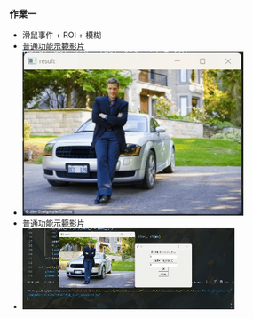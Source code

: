 ### 作業一
 - 滑鼠事件 + ROI + 模糊
 - [普通功能示範影片](https://youtu.be/NDeG1zAKhv4)
 - ![image](result/hk1/普通.gif)
 - [普通功能示範影片](https://youtu.be/i4VVPTOBwrQ)
 - ![image](result/hk1/進階.gif)